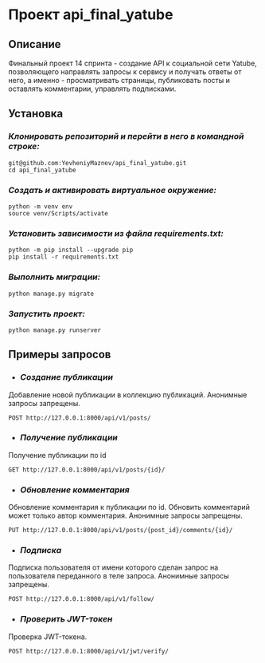 # **Проект api_final_yatube**

## **Описание**
Финальный проект 14 спринта - создание API к социальной сети Yatube, позволяющего направлять запросы к сервису и получать ответы от него, а именно - просматривать страницы, публиковать посты и оставлять комментарии, управлять подписками.

## **Установка**
### ***Клонировать репозиторий и перейти в него в командной строке:***
```
git@github.com:YevheniyMaznev/api_final_yatube.git
cd api_final_yatube
```
### ***Cоздать и активировать виртуальное окружение:***
```
python -m venv env
source venv/Scripts/activate
```
### ***Установить зависимости из файла requirements.txt:***
```
python -m pip install --upgrade pip
pip install -r requirements.txt
```
### ***Выполнить миграции:***
```
python manage.py migrate
```
### ***Запустить проект:***
```
python manage.py runserver
```
## **Примеры запросов**
* ### ***Создание публикации***
Добавление новой публикации в коллекцию публикаций. Анонимные запросы запрещены.
```
POST http://127.0.0.1:8000/api/v1/posts/
```
* ### ***Получение публикации***
Получение публикации по id
```
GET http://127.0.0.1:8000/api/v1/posts/{id}/
```
* ### ***Обновление комментария***
Обновление комментария к публикации по id. Обновить комментарий может только автор комментария. Анонимные запросы запрещены.
```
PUT http://127.0.0.1:8000/api/v1/posts/{post_id}/comments/{id}/
```
* ### ***Подписка***
Подписка пользователя от имени которого сделан запрос на пользователя переданного в теле запроса. Анонимные запросы запрещены.
```
POST http://127.0.0.1:8000/api/v1/follow/
```
* ### ***Проверить JWT-токен***
Проверка JWT-токена.
```
POST http://127.0.0.1:8000/api/v1/jwt/verify/
```